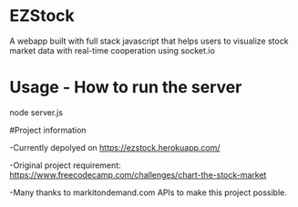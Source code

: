 # EZStock
A webapp built with full stack javascript that helps users to visualize stock market data with real-time cooperation using socket.io

# Usage - How to run the server
node server.js

#Project information

-Currently depolyed on https://ezstock.herokuapp.com/


-Original project requirement: https://www.freecodecamp.com/challenges/chart-the-stock-market


-Many thanks to markitondemand.com APIs to make this project possible.
